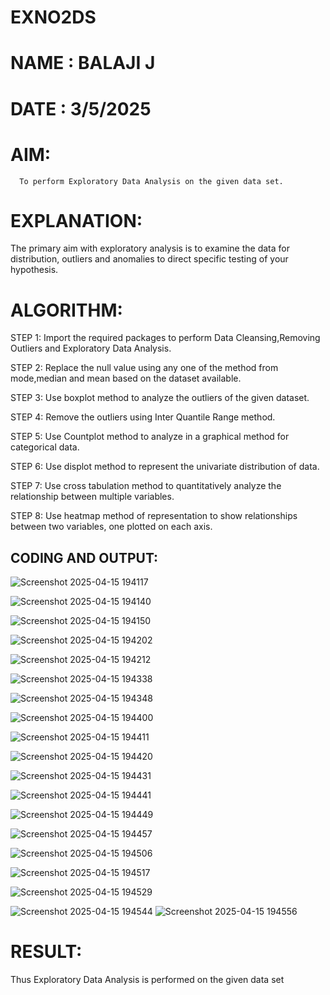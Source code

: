 # EXNO2DS
# NAME : BALAJI J
# DATE : 3/5/2025
# AIM:
      To perform Exploratory Data Analysis on the given data set.
      
# EXPLANATION:
  The primary aim with exploratory analysis is to examine the data for distribution, outliers and anomalies to direct specific testing of your hypothesis.
  
# ALGORITHM:
STEP 1: Import the required packages to perform Data Cleansing,Removing Outliers and Exploratory Data Analysis.

STEP 2: Replace the null value using any one of the method from mode,median and mean based on the dataset available.

STEP 3: Use boxplot method to analyze the outliers of the given dataset.

STEP 4: Remove the outliers using Inter Quantile Range method.

STEP 5: Use Countplot method to analyze in a graphical method for categorical data.

STEP 6: Use displot method to represent the univariate distribution of data.

STEP 7: Use cross tabulation method to quantitatively analyze the relationship between multiple variables.

STEP 8: Use heatmap method of representation to show relationships between two variables, one plotted on each axis.

## CODING AND OUTPUT:


![Screenshot 2025-04-15 194117](https://github.com/user-attachments/assets/b4b3a563-05f6-4f59-8ad4-d1d1a93a966b)

![Screenshot 2025-04-15 194140](https://github.com/user-attachments/assets/f57aacdd-9708-4200-9e33-46f58eff0353)

![Screenshot 2025-04-15 194150](https://github.com/user-attachments/assets/3615c633-c9c0-407a-9cd2-fd7602556c16)

![Screenshot 2025-04-15 194202](https://github.com/user-attachments/assets/cb51530f-7aa9-4f5e-b6f1-251a894c45ab)

![Screenshot 2025-04-15 194212](https://github.com/user-attachments/assets/6ce70b36-ece6-45e9-90c5-a1a0f426c09a)

![Screenshot 2025-04-15 194338](https://github.com/user-attachments/assets/1708c834-48b8-4dea-a2d3-9f7ff7a57767)

![Screenshot 2025-04-15 194348](https://github.com/user-attachments/assets/efd6c9ed-585b-4a76-ac33-9d5ff397368b)

![Screenshot 2025-04-15 194400](https://github.com/user-attachments/assets/9959fe89-c8bf-4765-b53d-6caedb5923b7)

![Screenshot 2025-04-15 194411](https://github.com/user-attachments/assets/9a58fe17-9e8c-4a71-b091-a4f7d46f06e6)

![Screenshot 2025-04-15 194420](https://github.com/user-attachments/assets/53f475d8-a714-4a2f-9ab4-940584e47707)

![Screenshot 2025-04-15 194431](https://github.com/user-attachments/assets/e97cd5f9-a7e2-405a-808e-804f599dcd86)

![Screenshot 2025-04-15 194441](https://github.com/user-attachments/assets/7fe34c2b-a3b4-4841-97de-34c8347aeb02)

![Screenshot 2025-04-15 194449](https://github.com/user-attachments/assets/95e5e900-8e26-4095-8716-6ba5da3100bc)

![Screenshot 2025-04-15 194457](https://github.com/user-attachments/assets/fc9ef12b-a619-48eb-83ef-d91fc506cb88)

![Screenshot 2025-04-15 194506](https://github.com/user-attachments/assets/cb3811ef-6440-432e-b7eb-53789aa068e8)

![Screenshot 2025-04-15 194517](https://github.com/user-attachments/assets/a9f3f249-b29c-449b-a012-b3084ef84abf)

![Screenshot 2025-04-15 194529](https://github.com/user-attachments/assets/485dde81-d16a-4e39-af99-c505fa04a8ba)

![Screenshot 2025-04-15 194544](https://github.com/user-attachments/assets/9f9a2c16-c31d-4b9a-a442-e3649c3b4cb5)
![Screenshot 2025-04-15 194556](https://github.com/user-attachments/assets/91d89f4e-232e-4f4b-8bf9-fd656da5a9a7)


# RESULT:

Thus Exploratory Data Analysis is performed on the given data set

